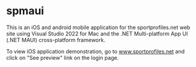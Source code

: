 # spmaui
This is an iOS and android mobile application for the sportprofiles.net web site using 
Visual Studio 2022 for Mac and the .NET Multi-platform App UI (.NET MAUI) cross-platform framework. 

To view iOS application demonstration, go to www.sportprofiles.net and click on "See preview" link on the login page. 
